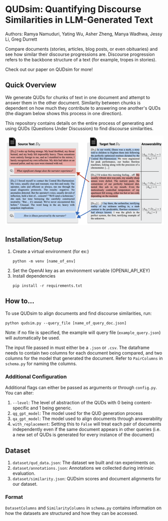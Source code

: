 # QUDsim: Quantifying Discourse Similarities in LLM-Generated Text
Authors: Ramya Namuduri, Yating Wu, Asher Zheng, Manya Wadhwa, Jessy Li, Greg Durrett

Compare documents (stories, articles, blog posts, or even obituaries) and see how similar their discourse progressions are. Discourse progression refers to the backbone structure of a text (for example, tropes in stories). 

Check out our paper on QUDsim for more!

## Quick Overview

We generate QUDs for chunks of text in one document and attempt to answer them in the other document. Similarity between chunks is dependent on how much they contribute to answering one another's QUDs (the diagram below shows this process in one direction). 

This repository contains details on the entire process of generating and using QUDs (Questions Under Discussion) to find discourse similarities.

![qudsim diagram](images/diagram.png)

## Installation/Setup

1. Create a virtual environment (for ex:)
   ~~~
   python -m venv [name_of_env]
   ~~~
3. Set the OpenAI key as an environment variable (OPENAI_API_KEY)
4. Install dependencies
   ~~~
   pip install -r requirements.txt
   ~~~

## How to...
To use QUDsim to align documents and find discourse similarities, run:
~~~
python qudsim.py --query_file [name_of_query_doc.json]
~~~
Note: if no file is specified, the example will query file (```example_query.json```) will automatically be used.

The input file passed in must either be a ```.json``` or ```.csv```. The dataframe needs to contain two columns for each document being compared, and two columns for the model that generated the document. Refer to ```PairColumns``` in ```schema.py``` for naming the columns.

### Additional Configuration
Additional flags can either be passed as arguments or through ```config.py```. You can alter: 
1. ```--level```: The level of abstraction of the QUDs with 0 being content-specific and 1 being generic.
2. ```qg_gpt_model```: The model used for the QUD generation process
3. ```qa_gpt_model```: The model used to align documents through answerability
4. ```with_replacement```: Setting this to ```False``` will treat each pair of documents independently even if the same document appears in other queries (i.e. a new set of QUDs is generated for every instance of the document)

## Dataset
1. ```dataset/qud_data.json```: The dataset we built and ran experiments on.
2. ```dataset/annotations.json```: Annotations we collected during intrinsic evaluation.
3. ```dataset/similarity.json```: QUDsim scores and document alignments for our dataset.

### Format
```DatasetColumns``` and ```SimilarityColumns``` in ```schema.py``` contains information on how the datasets are structured and how they can be accessed. 
